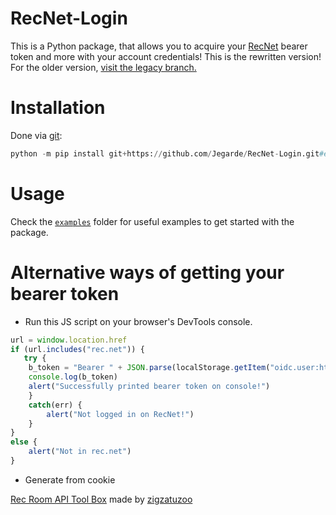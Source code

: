 # RecNet-Login
This is a Python package, that allows you to acquire your [RecNet](https://rec.net/) bearer token and more with your account credentials!
This is the rewritten version! For the older version, [visit the legacy branch.](https://github.com/Jegarde/RecNet-Login/tree/legacy)

# Installation
Done via [git](https://git-scm.com):
```py
python -m pip install git+https://github.com/Jegarde/RecNet-Login.git#egg=recnetlogin
```

# Usage
Check the [`examples`](https://github.com/Jegarde/RecNet-Login/tree/main/examples) folder for useful examples to get started with the package.

# Alternative ways of getting your bearer token
- Run this JS script on your browser's DevTools console.
```js
url = window.location.href
if (url.includes("rec.net")) {
   try {
    b_token = "Bearer " + JSON.parse(localStorage.getItem("oidc.user:https://auth.rec.net:recnet"))["access_token"]
    console.log(b_token)
    alert("Successfully printed bearer token on console!")
    }
    catch(err) {
        alert("Not logged in on RecNet!")
    } 
}
else {
    alert("Not in rec.net")
}
```
- Generate from cookie

[Rec Room API Tool Box](https://github.com/zigzatuzoo/Rec-Room-API-Tool-Box/blob/main/Tools/RRAutoAuth.py) made by [zigzatuzoo](https://github.com/zigzatuzoo)
